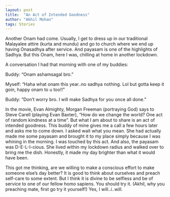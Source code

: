 ```yaml
---
layout: post
title:  "An Act of Intended Goodness"
author: "Akhil Mohan"
tags: Stories
---
```

Another Onam had come. Usually, I get to dress up in our traditional Malayalee attire (kurta and mundu) and go to church where we end up having Onasadhya after service. And payasam is one of the highlights of Sadhya. But this Onam, here I was, chilling at home in another lockdown.

A conversation I had that morning with one of my buddies:

Buddy: “Onam ashamsagal bro.” 

Myself: “Haha what onam this year..no sadhya nothing. Lol but gotta keep it goin, happy onam to u too!!”

Buddy: “Don’t worry bro. I will make Sadhya for you once all done.”

In the movie, Evan Almighty, Morgan Freeman (portraying God) says to Steve Carell (playing Evan Baxter), “How do we change the world? One act of random kindness at a time”. But what I am about to share is an act of intended goodness. This buddy of mine gives me a call a few hours later and asks me to come down. I asked wait what you mean. She had actually made me some payasam and brought it to my place simply because I was whining in the morning. I was touched by this act. And also, the payasam was D-E-L-I-cious. She lived within my lockdown radius and walked over to bring me the dish. Honestly, it made my day brighter than what it would have been.

This got me thinking, are we willing to make a conscious effort to make someone else’s day better? It is good to think about ourselves and preach self-care to some extent. But I think it is divine to be selfless and be of service to one of our fellow homo sapiens. You should try it. (Akhil, why you preaching mate, first go try it yourself!) Yes, I will..i..will.
